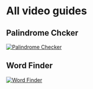 # All video guides

## Palindrome Chcker
[![Palindrome Checker](https://img.youtube.com/vi/kXk6uTwjtr8/sddefault.jpg)](https://www.youtube.com/watch?v=kXk6uTwjtr8)

## Word Finder 
[![Word Finder](https://img.youtube.com/vi/IiCrkXUMXr0/sddefault.jpg)](https://www.youtube.com/watch?v=IiCrkXUMXr0)
